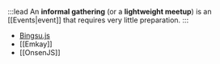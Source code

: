 :::lead
An **informal gathering** (or a **lightweight meetup**) is an [[Events|event]] that requires very little preparation.
:::

- [Bingsu.js](https://bingsu.js.org/)
- [[Emkay]]
- [[OnsenJS]]
